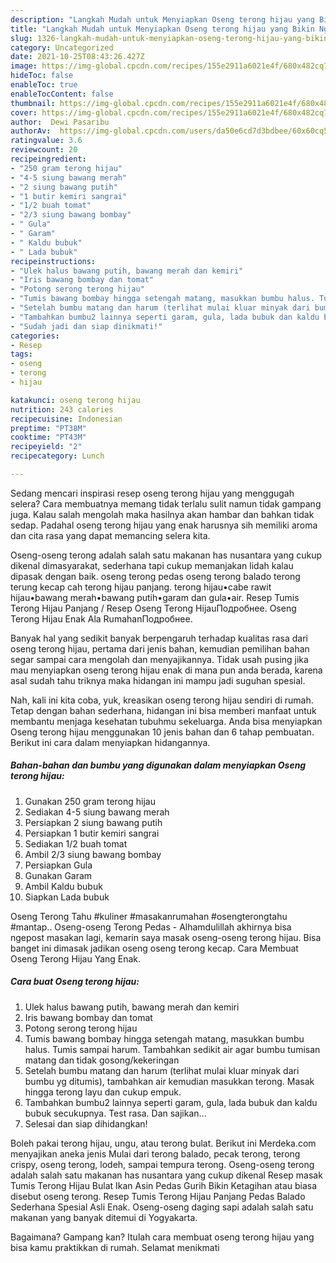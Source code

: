 ```yaml
---
description: "Langkah Mudah untuk Menyiapkan Oseng terong hijau yang Bikin Ngiler"
title: "Langkah Mudah untuk Menyiapkan Oseng terong hijau yang Bikin Ngiler"
slug: 1326-langkah-mudah-untuk-menyiapkan-oseng-terong-hijau-yang-bikin-ngiler
category: Uncategorized
date: 2021-10-25T08:43:26.427Z
image: https://img-global.cpcdn.com/recipes/155e2911a6021e4f/680x482cq70/oseng-terong-hijau-foto-resep-utama.jpg
hideToc: false
enableToc: true
enableTocContent: false
thumbnail: https://img-global.cpcdn.com/recipes/155e2911a6021e4f/680x482cq70/oseng-terong-hijau-foto-resep-utama.jpg
cover: https://img-global.cpcdn.com/recipes/155e2911a6021e4f/680x482cq70/oseng-terong-hijau-foto-resep-utama.jpg
author:  Dewi Pasaribu
authorAv:  https://img-global.cpcdn.com/users/da50e6cd7d3bdbee/60x60cq50/avatar.jpg
ratingvalue: 3.6
reviewcount: 20
recipeingredient:
- "250 gram terong hijau"
- "4-5 siung bawang merah"
- "2 siung bawang putih"
- "1 butir kemiri sangrai"
- "1/2 buah tomat"
- "2/3 siung bawang bombay"
- " Gula"
- " Garam"
- " Kaldu bubuk"
- " Lada bubuk"
recipeinstructions:
- "Ulek halus bawang putih, bawang merah dan kemiri"
- "Iris bawang bombay dan tomat"
- "Potong serong terong hijau"
- "Tumis bawang bombay hingga setengah matang, masukkan bumbu halus. Tumis sampai harum. Tambahkan sedikit air agar bumbu tumisan matang dan tidak gosong/kekeringan"
- "Setelah bumbu matang dan harum (terlihat mulai kluar minyak dari bumbu yg ditumis), tambahkan air kemudian masukkan terong. Masak hingga terong layu dan cukup empuk."
- "Tambahkan bumbu2 lainnya seperti garam, gula, lada bubuk dan kaldu bubuk secukupnya. Test rasa. Dan sajikan..."
- "Sudah jadi dan siap dinikmati!"
categories:
- Resep
tags:
- oseng
- terong
- hijau

katakunci: oseng terong hijau 
nutrition: 243 calories
recipecuisine: Indonesian
preptime: "PT38M"
cooktime: "PT43M"
recipeyield: "2"
recipecategory: Lunch

---
```



Sedang mencari inspirasi resep oseng terong hijau yang menggugah selera? Cara membuatnya memang tidak terlalu sulit namun tidak gampang juga. Kalau salah mengolah maka hasilnya akan hambar dan bahkan tidak sedap. Padahal oseng terong hijau yang enak harusnya sih memiliki aroma dan cita rasa yang dapat memancing selera kita.


Oseng-oseng terong adalah salah satu makanan has nusantara yang cukup dikenal dimasyarakat, sederhana tapi cukup memanjakan lidah kalau dipasak dengan baik. oseng terong pedas oseng terong balado terong terung kecap cah terong hijau panjang. terong hijau•cabe rawit hijau•bawang merah•bawang putih•garam dan gula•air. Resep Tumis Terong Hijau Panjang / Resep Oseng Terong HijauПодробнее. Oseng Terong Hijau Enak Ala RumahanПодробнее.

Banyak hal yang sedikit banyak berpengaruh terhadap kualitas rasa dari oseng terong hijau, pertama dari jenis bahan, kemudian pemilihan bahan segar sampai cara mengolah dan menyajikannya. Tidak usah pusing jika mau menyiapkan oseng terong hijau enak di mana pun anda berada, karena asal sudah tahu triknya maka hidangan ini mampu jadi suguhan spesial.


Nah, kali ini kita coba, yuk, kreasikan oseng terong hijau sendiri di rumah. Tetap dengan bahan sederhana, hidangan ini bisa memberi manfaat untuk membantu menjaga kesehatan tubuhmu sekeluarga. Anda bisa menyiapkan Oseng terong hijau menggunakan 10 jenis bahan dan 6 tahap pembuatan. Berikut ini cara dalam menyiapkan hidangannya.

<!--inarticleads1-->

##### Bahan-bahan dan bumbu yang digunakan dalam menyiapkan Oseng terong hijau:

1. Gunakan 250 gram terong hijau
1. Sediakan 4-5 siung bawang merah
1. Persiapkan 2 siung bawang putih
1. Persiapkan 1 butir kemiri sangrai
1. Sediakan 1/2 buah tomat
1. Ambil 2/3 siung bawang bombay
1. Persiapkan  Gula
1. Gunakan  Garam
1. Ambil  Kaldu bubuk
1. Siapkan  Lada bubuk


Oseng Terong Tahu #kuliner #masakanrumahan #osengterongtahu #mantap.. Oseng-oseng Terong Pedas - Alhamdulillah akhirnya bisa ngepost masakan lagi, kemarin saya masak oseng-oseng terong hijau. Bisa banget ini dimasak jadikan oseng oseng terong kecap. Cara Membuat Oseng Terong Hijau Yang Enak. 

<!--inarticleads2-->

##### Cara buat Oseng terong hijau:

1. Ulek halus bawang putih, bawang merah dan kemiri
1. Iris bawang bombay dan tomat
1. Potong serong terong hijau
1. Tumis bawang bombay hingga setengah matang, masukkan bumbu halus. Tumis sampai harum. Tambahkan sedikit air agar bumbu tumisan matang dan tidak gosong/kekeringan
1. Setelah bumbu matang dan harum (terlihat mulai kluar minyak dari bumbu yg ditumis), tambahkan air kemudian masukkan terong. Masak hingga terong layu dan cukup empuk.
1. Tambahkan bumbu2 lainnya seperti garam, gula, lada bubuk dan kaldu bubuk secukupnya. Test rasa. Dan sajikan...
1. Selesai dan siap dihidangkan!

Boleh pakai terong hijau, ungu, atau terong bulat. Berikut ini Merdeka.com menyajikan aneka jenis Mulai dari terong balado, pecak terong, terong crispy, oseng terong, lodeh, sampai tempura terong. Oseng-oseng terong adalah salah satu makanan has nusantara yang cukup dikenal Resep masak Tumis Terong Hijau Bulat Ikan Asin Pedas Gurih Bikin Ketagihan atau biasa disebut oseng terong. Resep Tumis Terong Hijau Panjang Pedas Balado Sederhana Spesial Asli Enak. Oseng-oseng daging sapi adalah salah satu makanan yang banyak ditemui di Yogyakarta. 

Bagaimana? Gampang kan? Itulah cara membuat oseng terong hijau yang bisa kamu praktikkan di rumah. Selamat menikmati
